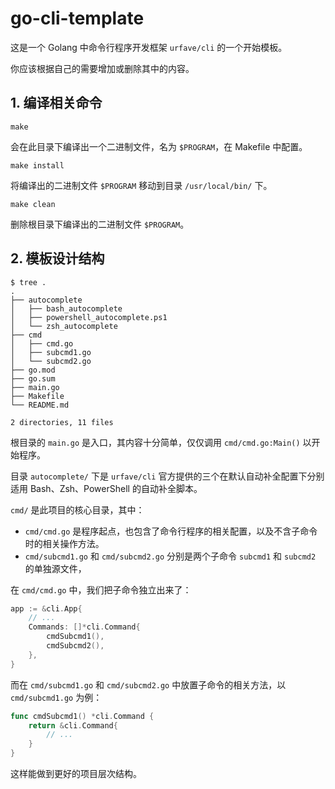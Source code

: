 

# go-cli-template


这是一个 Golang 中命令行程序开发框架 `urfave/cli` 的一个开始模板。

你应该根据自己的需要增加或删除其中的内容。


## 1. 编译相关命令

```shell
make
```

会在此目录下编译出一个二进制文件，名为 `$PROGRAM`，在 Makefile 中配置。

```shell
make install
```

将编译出的二进制文件 `$PROGRAM` 移动到目录 `/usr/local/bin/` 下。


```shell
make clean
```

删除根目录下编译出的二进制文件 `$PROGRAM`。


## 2. 模板设计结构

```shell
$ tree .
.
├── autocomplete
│   ├── bash_autocomplete
│   ├── powershell_autocomplete.ps1
│   └── zsh_autocomplete
├── cmd
│   ├── cmd.go
│   ├── subcmd1.go
│   └── subcmd2.go
├── go.mod
├── go.sum
├── main.go
├── Makefile
└── README.md

2 directories, 11 files
```


根目录的 `main.go` 是入口，其内容十分简单，仅仅调用 `cmd/cmd.go:Main()` 以开始程序。

目录 `autocomplete/` 下是 `urfave/cli` 官方提供的三个在默认自动补全配置下分别适用 Bash、Zsh、PowerShell 的自动补全脚本。

`cmd/` 是此项目的核心目录，其中：

* `cmd/cmd.go` 是程序起点，也包含了命令行程序的相关配置，以及不含子命令时的相关操作方法。
* `cmd/subcmd1.go` 和 `cmd/subcmd2.go` 分别是两个子命令 `subcmd1` 和 `subcmd2` 的单独源文件，

在 `cmd/cmd.go` 中，我们把子命令独立出来了：
```go
app := &cli.App{
    // ...
    Commands: []*cli.Command{
        cmdSubcmd1(),
        cmdSubcmd2(),
    },
}
```

而在 `cmd/subcmd1.go` 和 `cmd/subcmd2.go` 中放置子命令的相关方法，以  `cmd/subcmd1.go` 为例：

```go
func cmdSubcmd1() *cli.Command {
	return &cli.Command{
        // ...
    }
}
```

这样能做到更好的项目层次结构。

